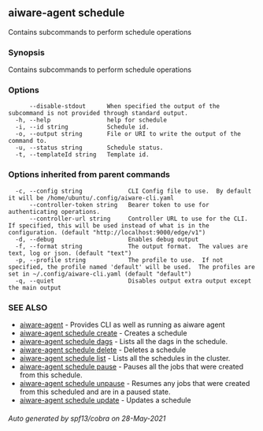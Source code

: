 ## aiware-agent schedule

Contains subcommands to perform schedule operations

### Synopsis

Contains subcommands to perform schedule operations

### Options

```
      --disable-stdout      When specified the output of the subcommand is not provided through standard output.
  -h, --help                help for schedule
  -i, --id string           Schedule id.
  -o, --output string       File or URI to write the output of the command to.
  -u, --status string       Schedule status.
  -t, --templateId string   Template id.
```

### Options inherited from parent commands

```
  -c, --config string             CLI Config file to use.  By default it will be /home/ubuntu/.config/aiware-cli.yaml
      --controller-token string   Bearer token to use for authenticating operations.
      --controller-url string     Controller URL to use for the CLI.  If specified, this will be used instead of what is in the configuration. (default "http://localhost:9000/edge/v1")
  -d, --debug                     Enables debug output
  -f, --format string             The output format.  The values are text, log or json. (default "text")
  -p, --profile string            The profile to use.  If not specified, the profile named 'default' will be used.  The profiles are set in ~/.config/aiware-cli.yaml (default "default")
  -q, --quiet                     Disables output extra output except the main output
```

### SEE ALSO

* [aiware-agent](/cli/aiware-agent.md)	 - Provides CLI as well as running as aiware agent
* [aiware-agent schedule create](/cli/aiware-agent_schedule_create.md)	 - Creates a schedule
* [aiware-agent schedule dags](/cli/aiware-agent_schedule_dags.md)	 - Lists all the dags in the schedule.
* [aiware-agent schedule delete](/cli/aiware-agent_schedule_delete.md)	 - Deletes a schedule
* [aiware-agent schedule list](/cli/aiware-agent_schedule_list.md)	 - Lists all the schedules in the cluster.
* [aiware-agent schedule pause](/cli/aiware-agent_schedule_pause.md)	 - Pauses all the jobs that were created from this schedule.
* [aiware-agent schedule unpause](/cli/aiware-agent_schedule_unpause.md)	 - Resumes any jobs that were created from this scheduled and are in a paused state.
* [aiware-agent schedule update](/cli/aiware-agent_schedule_update.md)	 - Updates a schedule

###### Auto generated by spf13/cobra on 28-May-2021
